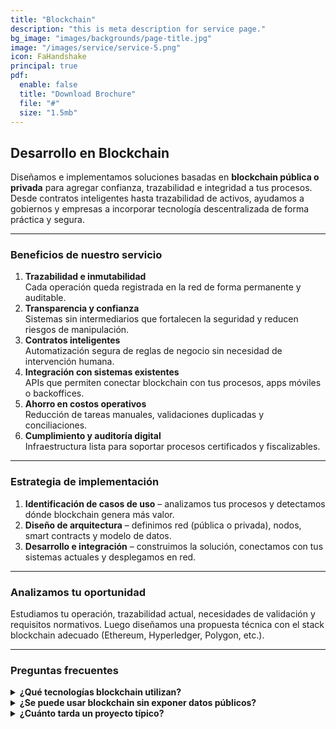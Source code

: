 ```yaml
---
title: "Blockchain"
description: "this is meta description for service page."
bg_image: "images/backgrounds/page-title.jpg"
image: "/images/service/service-5.png"
icon: FaHandshake
principal: true
pdf:
  enable: false
  title: "Download Brochure"
  file: "#"
  size: "1.5mb"
---
```

## Desarrollo en Blockchain

Diseñamos e implementamos soluciones basadas en **blockchain pública o privada** para agregar confianza, trazabilidad e integridad a tus procesos. Desde contratos inteligentes hasta trazabilidad de activos, ayudamos a gobiernos y empresas a incorporar tecnología descentralizada de forma práctica y segura.

---

### Beneficios de nuestro servicio

1. **Trazabilidad e inmutabilidad**  
   Cada operación queda registrada en la red de forma permanente y auditable.  
2. **Transparencia y confianza**  
   Sistemas sin intermediarios que fortalecen la seguridad y reducen riesgos de manipulación.  
3. **Contratos inteligentes**  
   Automatización segura de reglas de negocio sin necesidad de intervención humana.  
4. **Integración con sistemas existentes**  
   APIs que permiten conectar blockchain con tus procesos, apps móviles o backoffices.  
5. **Ahorro en costos operativos**  
   Reducción de tareas manuales, validaciones duplicadas y conciliaciones.  
6. **Cumplimiento y auditoría digital**  
   Infraestructura lista para soportar procesos certificados y fiscalizables.

---

### Estrategia de implementación

1. **Identificación de casos de uso** – analizamos tus procesos y detectamos dónde blockchain genera más valor.  
2. **Diseño de arquitectura** – definimos red (pública o privada), nodos, smart contracts y modelo de datos.  
3. **Desarrollo e integración** – construimos la solución, conectamos con tus sistemas actuales y desplegamos en red.

---

### Analizamos tu oportunidad

Estudiamos tu operación, trazabilidad actual, necesidades de validación y requisitos normativos. Luego diseñamos una propuesta técnica con el stack blockchain adecuado (Ethereum, Hyperledger, Polygon, etc.).

---

### Preguntas frecuentes

<details>
<summary><strong>¿Qué tecnologías blockchain utilizan?</strong></summary>

Trabajamos con Ethereum, Polygon, Hyperledger Fabric y Algorand, eligiendo la red según la necesidad de transparencia, costos de gas, privacidad y velocidad de confirmación.
</details>

<details>
<summary><strong>¿Se puede usar blockchain sin exponer datos públicos?</strong></summary>

Sí. Podemos implementar redes privadas o soluciones híbridas que almacenan datos sensibles off-chain y sólo registran huellas digitales (hashes) en la cadena.
</details>

<details>
<summary><strong>¿Cuánto tarda un proyecto típico?</strong></summary>

Casos simples (como registro de activos o certificados digitales) pueden estar listos en 4-6 semanas. Proyectos más complejos con contratos inteligentes y múltiples integraciones pueden requerir 2-3 meses.
</details>